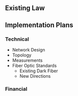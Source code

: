 ## Existing Law



## Implementation Plans
### Technical
- Network Design
- Topology
- Measurements
- Fiber Optic Standards
	- Existing Dark Fiber
	- New Directions
### Financial
